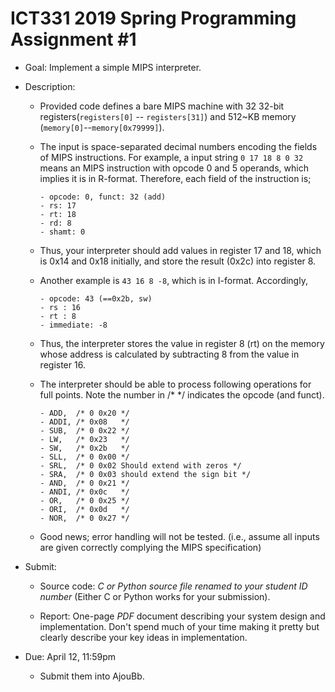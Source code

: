 # ICT331 2019 Spring Programming Assignment #1

* Goal: Implement a simple MIPS interpreter.

* Description:
  - Provided code defines a bare MIPS machine with 32 32-bit registers(`registers[0]` -- `registers[31]`) and 512~KB memory (`memory[0]`--`memory[0x79999]`).

  - The input is space-separated decimal numbers encoding the fields of MIPS instructions. For example, a input string `0 17 18 8 0 32` means an MIPS instruction with opcode 0 and 5 operands, which implies it is in R-format. Therefore, each field of the instruction is;
  
		- opcode: 0, funct: 32 (add)
		- rs: 17
		- rt: 18
		- rd: 8
		- shamt: 0

  - Thus, your interpreter should add values in register 17 and 18, which is 0x14 and 0x18 initially, and store the result (0x2c) into register 8.
  
  - Another example is `43 16 8 -8`, which is in I-format. Accordingly,
  
  		- opcode: 43 (==0x2b, sw)
		- rs : 16
		- rt : 8
		- immediate: -8
		
  - Thus, the interpreter stores the value in register 8 (rt) on the memory whose address is calculated by subtracting 8 from the value in register 16.

  - The interpreter should be able to process following operations for full points. Note the number in /* */ indicates the opcode (and funct).

		- ADD,  /* 0 0x20 */
		- ADDI, /* 0x08   */
		- SUB,  /* 0 0x22 */
		- LW,   /* 0x23   */
		- SW,   /* 0x2b   */
		- SLL,  /* 0 0x00 */
		- SRL,  /* 0 0x02 Should extend with zeros */
		- SRA,  /* 0 0x03 should extend the sign bit */
		- AND,  /* 0 0x21 */
		- ANDI, /* 0x0c   */
		- OR,   /* 0 0x25 */
		- ORI,  /* 0x0d   */
		- NOR,  /* 0 0x27 */

  - Good news; error handling will not be tested. (i.e., assume all inputs are given correctly complying the MIPS specification)


* Submit:
	- Source code: *C or Python source file renamed to your student ID number* (Either C or Python works for your submission).

	- Report: One-page *PDF* document describing your system design and implementation. Don't spend much of your time making it pretty but clearly describe your key ideas in implementation.


* Due: April 12, 11:59pm
	- Submit them into AjouBb.
